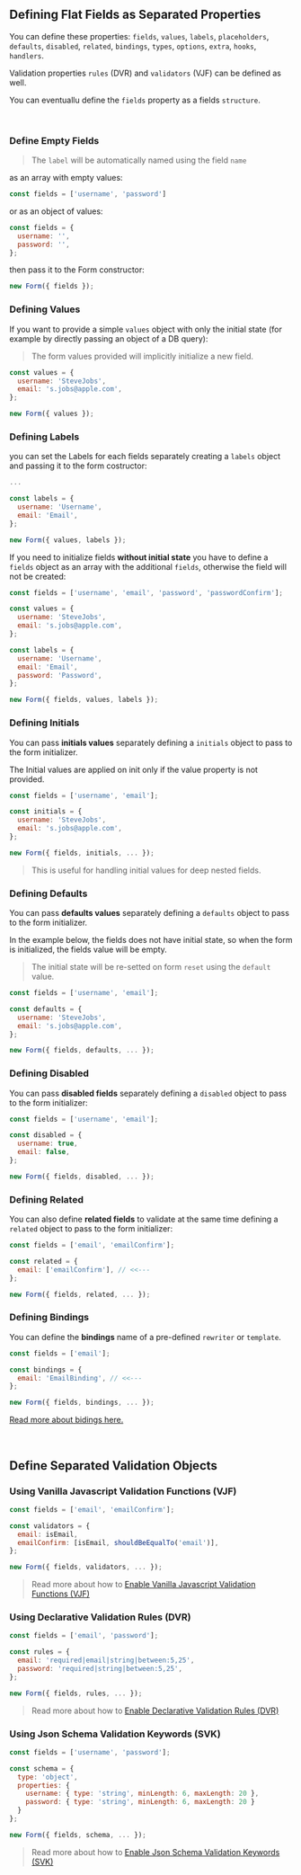 ## Defining Flat Fields as Separated Properties

You can define these properties: `fields`, `values`, `labels`, `placeholders`, `defaults`, `disabled`, `related`, `bindings`, `types`, `options`, `extra`, `hooks`, `handlers`.

Validation properties `rules` (DVR) and `validators` (VJF) can be defined as well.

You can eventuallu define the `fields` property as a fields `structure`.

<br>

### Define Empty Fields

> The `label` will be automatically named using the field `name`

as an array with empty values:

```javascript
const fields = ['username', 'password']
```

or as an object of values:

```javascript
const fields = {
  username: '',
  password: '',
};
```

then pass it to the Form constructor:

```javascript
new Form({ fields });
```

### Defining Values

If you want to provide a simple `values` object with only the initial state (for example by directly passing an object of a DB query):

> The form values provided will implicitly initialize a new field.

```javascript
const values = {
  username: 'SteveJobs',
  email: 's.jobs@apple.com',
};

new Form({ values });
```

### Defining Labels

you can set the Labels for each fields separately creating a `labels` object and passing it to the form costructor:

```javascript
...

const labels = {
  username: 'Username',
  email: 'Email',
};

new Form({ values, labels });
```

If you need to initialize fields **without initial state** you have to define a `fields` object as an array with the additional `fields`, otherwise the field will not be created:

```javascript
const fields = ['username', 'email', 'password', 'passwordConfirm'];

const values = {
  username: 'SteveJobs',
  email: 's.jobs@apple.com',
};

const labels = {
  username: 'Username',
  email: 'Email',
  password: 'Password',
};

new Form({ fields, values, labels });
```

### Defining Initials

You can pass **initials values** separately defining a `initials` object to pass to the form initializer.

The Initial values are applied on init only if the value property is not provided.

```javascript
const fields = ['username', 'email'];

const initials = {
  username: 'SteveJobs',
  email: 's.jobs@apple.com',
};

new Form({ fields, initials, ... });
```

> This is useful for handling initial values for deep nested fields.

### Defining Defaults

You can pass **defaults values** separately defining a `defaults` object to pass to the form initializer.

In the example below, the fields does not have initial state, so when the form is initialized, the fields value will be empty.

> The initial state will be re-setted on form `reset` using the `default` value.

```javascript
const fields = ['username', 'email'];

const defaults = {
  username: 'SteveJobs',
  email: 's.jobs@apple.com',
};

new Form({ fields, defaults, ... });
```


### Defining Disabled

You can pass **disabled fields** separately defining a `disabled` object to pass to the form initializer:

```javascript
const fields = ['username', 'email'];

const disabled = {
  username: true,
  email: false,
};

new Form({ fields, disabled, ... });
```

### Defining Related

You can also define **related fields** to validate at the same time defining a `related` object to pass to the form initializer:

```javascript
const fields = ['email', 'emailConfirm'];

const related = {
  email: ['emailConfirm'], // <<---
};

new Form({ fields, related, ... });
```

### Defining Bindings

You can define the **bindings** name of a pre-defined `rewriter` or `template`.

```javascript
const fields = ['email'];

const bindings = {
  email: 'EmailBinding', // <<---
};

new Form({ fields, bindings, ... });
```

[Read more about bidings here.](https://foxhound87.github.io/mobx-react-form/docs/bindings/)


<br>

## Define Separated Validation Objects

### Using Vanilla Javascript Validation Functions (VJF)

```javascript
const fields = ['email', 'emailConfirm'];

const validators = {
  email: isEmail,
  emailConfirm: [isEmail, shouldBeEqualTo('email')],
};

new Form({ fields, validators, ... });
```

> Read more about how to [Enable Vanilla Javascript Validation Functions (VJF)](../../validation/modes/vjf-enable.md)

### Using Declarative Validation Rules (DVR)

```javascript
const fields = ['email', 'password'];

const rules = {
  email: 'required|email|string|between:5,25',
  password: 'required|string|between:5,25',
};

new Form({ fields, rules, ... });
```
> Read more about how to [Enable Declarative Validation Rules (DVR)](../../validation/modes/dvr-enable.md)

### Using Json Schema Validation Keywords (SVK)

```javascript
const fields = ['username', 'password'];

const schema = {
  type: 'object',
  properties: {
    username: { type: 'string', minLength: 6, maxLength: 20 },
    password: { type: 'string', minLength: 6, maxLength: 20 }
  }
};

new Form({ fields, schema, ... });
```
> Read more about how to [Enable Json Schema Validation Keywords (SVK)
](../../validation/modes/svk-enable.md)
